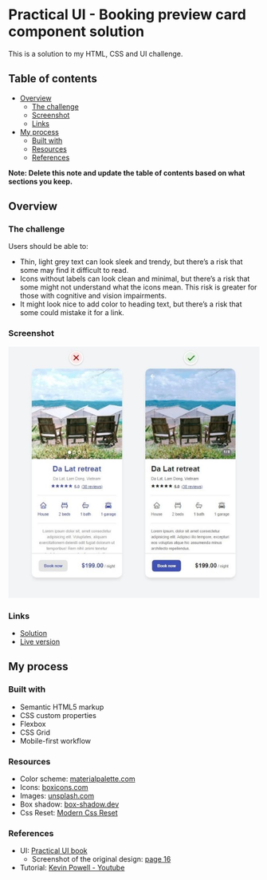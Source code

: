 # Practical UI - Booking preview card component solution

This is a solution to my HTML, CSS and UI challenge.

## Table of contents

- [Overview](#overview)
  - [The challenge](#the-challenge)
  - [Screenshot](#screenshot)
  - [Links](#links)
- [My process](#my-process)
  - [Built with](#built-with)
  - [Resources](#resources)
  - [References](#references)

**Note: Delete this note and update the table of contents based on what sections you keep.**

## Overview

### The challenge

Users should be able to:

- Thin, light grey text can look sleek and trendy, but there’s a risk that some may find it difficult to read.
- Icons without labels can look clean and minimal, but there’s a risk that some might not understand what the icons mean. This risk is greater for those with cognitive and vision impairments.
- It might look nice to add color to heading text, but there’s a risk that some could mistake it for a link.

### Screenshot

![screenshot of my solution](img/Web%20capture_2-9-2023_11859_127.0.0.1.jpg)

### Links

- [Solution](https://github.com/XekoFrontend/XekoFrontEnd.github.io/tree/cb991c190235a899ca58ee2f0db444cbae13268d/books/practical-ui/01-booking-card)
- [Live version](https://xekofrontend.github.io/books/practical-ui/01-booking-card/index.html)

## My process

### Built with

- Semantic HTML5 markup
- CSS custom properties
- Flexbox
- CSS Grid
- Mobile-first workflow

### Resources

- Color scheme: [materialpalette.com](https://www.materialpalette.com/indigo/indigo)
- Icons: [boxicons.com](https://boxicons.com/usage)
- Images: [unsplash.com](https://unsplash.com/photos/nXQOpI-lOBY)
- Box shadow: [box-shadow.dev](https://box-shadow.dev)
- Css Reset: [Modern Css Reset](https://www.joshwcomeau.com/css/custom-css-reset/)

### References

- UI: [Practical UI book](https://www.practical-ui.com/)
  - Screenshot of the original design: [page 16](img/Web%20capture_27-8-2023_11380.jpg)
- Tutorial: [Kevin Powell - Youtube](https://www.youtube.com/watch?v=B2WL6KkqhLQ)
